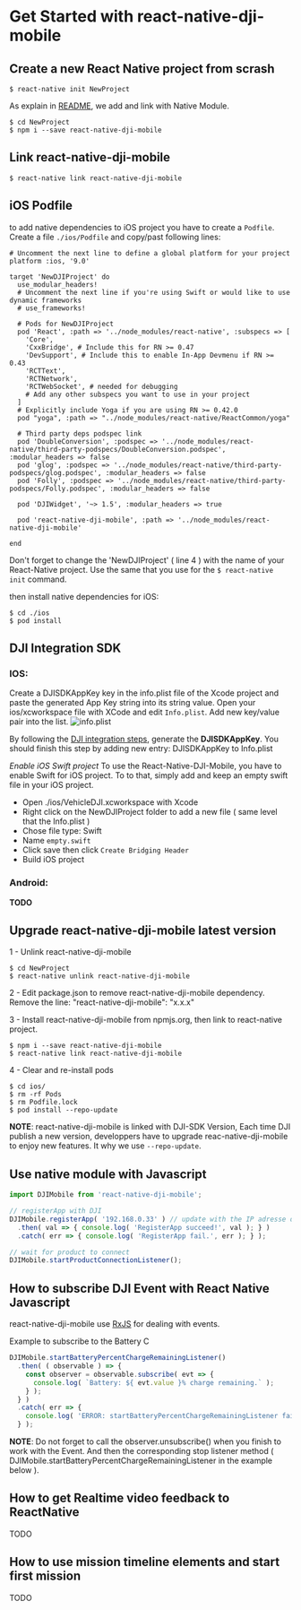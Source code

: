 # Get Started with react-native-dji-mobile 

## Create a new React Native project from scrash

```
$ react-native init NewProject
```
As explain in [README](../README.md), we add and link with Native Module.

```
$ cd NewProject
$ npm i --save react-native-dji-mobile
```

## Link react-native-dji-mobile

```
$ react-native link react-native-dji-mobile
```

## iOS Podfile

to add native dependencies to iOS project you have to create a `Podfile`. Create a file `./ios/Podfile` and copy/past following lines:

```
# Uncomment the next line to define a global platform for your project
platform :ios, '9.0'

target 'NewDJIProject' do
  use_modular_headers!
  # Uncomment the next line if you're using Swift or would like to use dynamic frameworks
  # use_frameworks!

  # Pods for NewDJIProject
  pod 'React', :path => '../node_modules/react-native', :subspecs => [
    'Core',
    'CxxBridge', # Include this for RN >= 0.47
    'DevSupport', # Include this to enable In-App Devmenu if RN >= 0.43
    'RCTText',
    'RCTNetwork',
    'RCTWebSocket', # needed for debugging
    # Add any other subspecs you want to use in your project
  ]
  # Explicitly include Yoga if you are using RN >= 0.42.0
  pod "yoga", :path => "../node_modules/react-native/ReactCommon/yoga"

  # Third party deps podspec link
  pod 'DoubleConversion', :podspec => '../node_modules/react-native/third-party-podspecs/DoubleConversion.podspec', :modular_headers => false
  pod 'glog', :podspec => '../node_modules/react-native/third-party-podspecs/glog.podspec', :modular_headers => false
  pod 'Folly', :podspec => '../node_modules/react-native/third-party-podspecs/Folly.podspec', :modular_headers => false

  pod 'DJIWidget', '~> 1.5', :modular_headers => true

  pod 'react-native-dji-mobile', :path => '../node_modules/react-native-dji-mobile'

end
```

Don't forget to change the 'NewDJIProject' ( line 4 ) with the name of your React-Native project. Use the same that you use for the `$ react-native init` command.

then install native dependencies for iOS: 

```
$ cd ./ios
$ pod install
```

## DJI Integration SDK

### IOS:
Create a DJISDKAppKey key in the info.plist file of the Xcode project and paste the generated App Key string into its string value.
Open your ios/xcworkspace file with XCode and edit `Info.plist`. Add new key/value pair into the list.
![info.plist](./img/info-plist.png)

By following the [DJI integration steps](https://developer.dji.com/mobile-sdk/documentation/application-development-workflow/workflow-integrate.html), generate the __DJISDKAppKey__. You should finish this step by adding new entry: DJISDKAppKey to Info.plist

_Enable iOS Swift project_
To use the React-Native-DJI-Mobile, you have to enable Swift for iOS project. To to that, simply add and keep an empty swift file in your iOS project.

* Open ./ios/VehicleDJI.xcworkspace with Xcode
* Right click on the NewDJIProject folder to add a new file ( same level that the Info.plist )
* Chose file type: Swift
* Name `empty.swift`
* Click save then click `Create Bridging Header`
* Build iOS project

### Android:
__TODO__

## Upgrade react-native-dji-mobile latest version

1 - Unlink react-native-dji-mobile
```
$ cd NewProject
$ react-native unlink react-native-dji-mobile
```

2 - Edit package.json to remove react-native-dji-mobile dependency. Remove the line: "react-native-dji-mobile": "x.x.x"

3 - Install react-native-dji-mobile from npmjs.org, then link to react-native project.
```
$ npm i --save react-native-dji-mobile
$ react-native link react-native-dji-mobile
```

4 - Clear and re-install pods
```
$ cd ios/
$ rm -rf Pods
$ rm Podfile.lock
$ pod install --repo-update
```

__NOTE__: react-native-dji-mobile is linked with DJI-SDK Version, Each time DJI publish a new version, developpers have to upgrade reac-native-dji-mobile to enjoy new features. It why we use `--repo-update`.


## Use native module with Javascript

```javascript
import DJIMobile from 'react-native-dji-mobile';

// registerApp with DJI
DJIMobile.registerApp( '192.168.0.33' ) // update with the IP adresse diplqyed by DJI Bridge
  .then( val => { console.log( 'RegisterApp succeed!', val ); } )
  .catch( err => { console.log( 'RegisterApp fail.', err ); } );

// wait for product to connect
DJIMobile.startProductConnectionListener();
```


## How to subscribe DJI Event with React Native Javascript

react-native-dji-mobile use [RxJS](https://www.learnrxjs.io/) for dealing with events.

Example to subscribe to the Battery C
```javascript
DJIMobile.startBatteryPercentChargeRemainingListener()
  .then( ( observable ) => {
    const observer = observable.subscribe( evt => {
      console.log( `Battery: ${ evt.value }% charge remaining.` );
    } );
  } )
  .catch( err => {
    console.log( 'ERROR: startBatteryPercentChargeRemainingListener fail.', err );
  } );
```
__NOTE__: Do not forget to call the observer.unsubscribe() when you finish to work with the Event. And then the corresponding stop listener method ( DJIMobile.startBatteryPercentChargeRemainingListener in the example below ).

## How to get Realtime video feedback to ReactNative
TODO

## How to use mission timeline elements and start first mission
TODO
